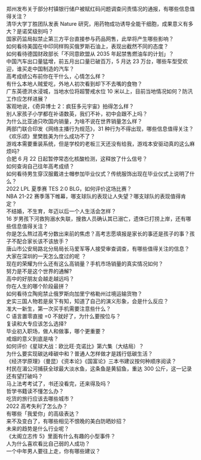 郑州发布关于部分村镇银行储户被赋红码问题调查问责情况的通报，有哪些信息值得关注？  
清华大学丁胜团队发表 Nature 研究，用药物成功诱导全能干细胞，成果意义有多大？是诺奖级别吗？  
国家药监局拟禁止第三方平台直接参与药品网售，此举将产生哪些影响？  
如何看待美国在中印同样购买俄罗斯石油上，表现出截然不同的态度？  
如何看待德国财政部长「不同意欧盟从 2035 年起禁售燃油车的计划」？  
中国汽车出口量猛增，前五月出口量已破百万，5 月达 23 万台，哪些车型受欢迎，谁买走中国制造的汽车？  
高考成绩公布前你在干什么，心情怎么样？  
有什么本地人贼爱吃，外地人初次看到却下不去嘴的食物？  
广东英德洪水浸城，当地水位将超警戒水位 10 米以上，目前当地情况如何？防汛工作应怎样进展？  
客观地说，《奇异博士 2：疯狂多元宇宙》拍得怎么样？  
别人家孩子小学都在补语数英，我们不补，初中会跟不上吗？  
为什么比亚迪只吹国内销量，为啥不说在世界销量怎么样？  
两部门联合印发《网络主播行为规范》，31 种行为不得出现，哪些信息值得关注？  
《欢乐颂》里樊胜美为什么成功不了？  
游戏本需要重装系统，但是学校的老板三天还没有给我，游戏本安驱动真的这么麻烦吗?  
合肥 6 月 22 日起暂停常态化核酸检测，这释放了什么信号？  
如何查询自己往年高考成绩？  
如何看待男生穿汉服戴进士帽参加毕业仪式？传统服饰出现在毕业仪式上说明了什么？  
2022 LPL 夏季赛 TES 2:0 BLG，如何评价这场比赛？  
NBA 21-22 赛季落下帷幕，哪支球队的表现让人失望？哪支球队的表现值得肯定？  
不结婚，不生育，年迈以后一个人生活会怎样？  
16 岁男孩下河救狗溺水失联，搜救人员确认其已溺亡，遗体已打捞上岸，还有哪些信息值得关注？  
你是怎么熬过高考分数出来前的焦虑？高考志愿填报是家长的事还是孩子的事？孩子不配合家长该不该放手？  
唐山市公安局路北分局局长马爱军等人接受审查调查，有哪些值得关注的信息？  
大家在深圳的一天怎么度过的呢 ？  
现在的荣耀为什么还有这么高销量？手机市场销量的真实情况如何？  
努力是不是这个世界的通解?  
高中的好朋友会越走越远吗？  
你在人生的哪个阶段最拼？  
如何看待立陶宛禁止俄罗斯向加里宁格勒州过境运输货物？  
史实三国人物若是泉下有知，知道了自己的演义形象，会是什么反应？  
准大一新生，第一次买手机需要注意些什么？  
C 语言置零直接 =0 不就好了，为什么要按位与？  
复读和大专应该怎么选择?  
毕业初入职场，做人和做事，哪个更重要？  
戒烟的意义到底是啥？  
如何评价《星球大战：欧比旺·克诺比》第六集（大结局）？  
为什么要实现碳达峰碳中和？普通人怎样做才是践行低碳生活？  
《经济学原理》（曼昆）《资本论》《国富论》三本书建议按何种顺序阅读？  
村民在湄公河捕获全球最大淡水鱼，这条鱼是黄貂鱼，重达 300 公斤，这一记录还有望打破吗？  
马上法考考试了，书还没看完，还来得及吗？  
哲学书籍读不懂怎么办？  
吃货的旅行应该去哪些城市？  
2022 高考失利了怎么办？  
有哪些「我爱你」的高级表达？  
来不及变白了，有哪些相见不恨晚的美白防晒妙招？  
未来的趋势是什么行业呢？  
《太阁立志传 5》里面有什么有趣的小型事件？  
人为什么喜欢看比自己弱的人成功？  
一个中年男人要往上走，你有哪些建议？  
